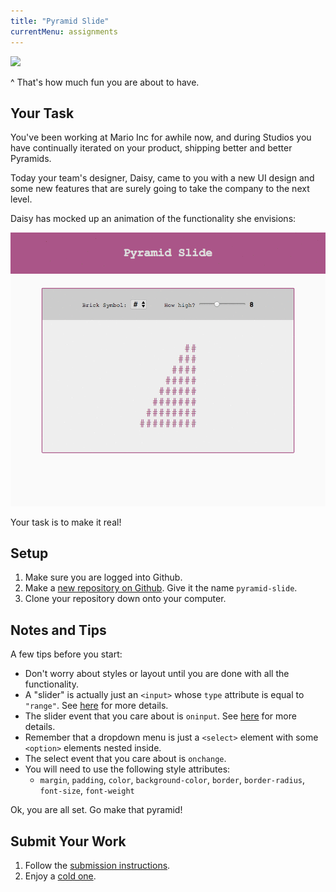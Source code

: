 ```yaml
---
title: "Pyramid Slide"
currentMenu: assignments
---
```


<img width="600px" src="https://www.carnival.com/~/media/Images/PreSales/Excursions/Ports_M-Q/NAS/424042/Pictures/atlantis-dolphin-cay-deep-water-swim-and-aquaventure-nassau-the-bahamas-13.jpg"/>

^ That's how much fun you are about to have.

## Your Task

You've been working at Mario Inc for awhile now, and during Studios you have continually iterated on your product, shipping better and better Pyramids.

Today your team's designer, Daisy, came to you with a new UI design and some new features that are surely going to take the company to the next level.

Daisy has mocked up an animation of the functionality she envisions:

![mockup](pyramid-slide.gif)

Your task is to make it real!


## Setup

1. Make sure you are logged into Github.
2. Make a [new repository on Github][new-repo]. Give it the name `pyramid-slide`.
3. Clone your repository down onto your computer.


## Notes and Tips

A few tips before you start:

- Don't worry about styles or layout until you are done with all the functionality.
- A "slider" is actually just an `<input>` whose `type` attribute is equal to `"range"`. See [here][input-range] for more details.
- The slider event that you care about is `oninput`. See [here][oninput] for more details.
- Remember that a dropdown menu is just a `<select>` element with some `<option>` elements nested inside.
- The select event that you care about is `onchange`.
- You will need to use the following style attributes:
    - `margin`, `padding`, `color`, `background-color`, `border`, `border-radius`, `font-size`, `font-weight`

Ok, you are all set. Go make that pyramid!


## Submit Your Work

1. Follow the [submission instructions](..).
2. Enjoy a [cold one](http://i.imgur.com/pmC3Kch.gif).


[new-repo]: https://github.com/new

[dolphin-cay]: https://www.carnival.com/~/media/Images/PreSales/Excursions/Ports_M-Q/NAS/424042/Pictures/atlantis-dolphin-cay-deep-water-swim-and-aquaventure-nassau-the-bahamas-13.jpg

[daisy-mockup]: http://recordit.co/QBknlRbuSe

[getting-started]: http://education.launchcode.org/web-fundamentals/assignments/getting-started/

[input-range]: http://www.w3schools.com/html/html_form_input_types.asp

[oninput]: http://www.w3schools.com/jsref/event_oninput.asp
